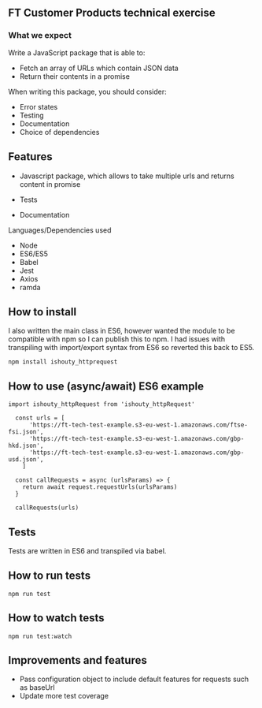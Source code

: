 ## FT Customer Products technical exercise

### What we expect

Write a JavaScript package that is able to:

- Fetch an array of URLs which contain JSON data
- Return their contents in a promise

When writing this package, you should consider:

- Error states
- Testing
- Documentation
- Choice of dependencies

## Features

- Javascript package, which allows to take multiple urls and returns content in promise

- Tests
- Documentation

Languages/Dependencies used

- Node
- ES6/ES5
- Babel
- Jest
- Axios
- ramda

## How to install

I also written the main class in ES6, however wanted the module to be compatible with npm so I can publish this to npm. I had issues with transpiling with import/export syntax from ES6 so reverted this back to ES5.

`npm install ishouty_httprequest`

## How to use (async/await) ES6 example

```
import ishouty_httpRequest from 'ishouty_httpRequest'

  const urls = [
      'https://ft-tech-test-example.s3-eu-west-1.amazonaws.com/ftse-fsi.json',
      'https://ft-tech-test-example.s3-eu-west-1.amazonaws.com/gbp-hkd.json',
      'https://ft-tech-test-example.s3-eu-west-1.amazonaws.com/gbp-usd.json',
    ]

  const callRequests = async (urlsParams) => {
    return await request.requestUrls(urlsParams)
  }

  callRequests(urls)

```

## Tests

Tests are written in ES6 and transpiled via babel.

## How to run tests

`npm run test`

## How to watch tests

`npm run test:watch`

## Improvements and features

- Pass configuration object to include default features for requests such as baseUrl
- Update more test coverage

